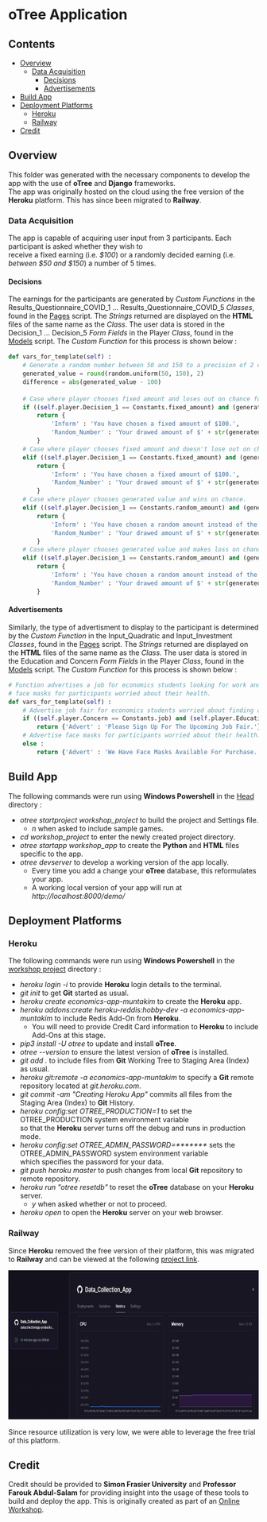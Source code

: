 # oTree Application

## Contents
* [Overview](#Overview)
    * [Data Acquisition](#Data-Acquisition)
        * [Decisions](#Decisions)
        * [Advertisements](#Advertisements)
* [Build App](#Build-App)
* [Deployment Platforms](#Deployment-Platforms)
    * [Heroku](#Heroku)
    * [Railway](#Railway)
* [Credit](#Credit)

## Overview
This folder was generated with the necessary components to develop the app with the use of <b>oTree</b> and <b>Django</b> frameworks.</br>
The app was originally hosted on the cloud using the free version of the <b>Heroku</b> platform. This has since been migrated to <b>Railway</b>.

### Data Acquisition
The app is capable of acquiring user input from 3 participants. Each participant is asked whether they wish to</br>
receive a fixed earning (i.e. <i>$100</i>) or a randomly decided earning (i.e. <i>between $50 and $150</i>) a number of 5 times.

#### Decisions
The earnings for the participants are generated by <i>Custom Functions</i> in the Results_Questionnaire_COVID_1 ... Results_Questionnaire_COVID_5 <i>Classes</i>, found in the <a href = "workshop_app/pages.py">Pages</a> script. The <i>Strings</i> returned are displayed on the <b>HTML</b> files of the same name as the  <i>Class</i>. The user data is stored in the Decision_1 ... Decision_5 <i>Form Fields</i> in the Player <i>Class</i>, found in the <a href = "workshop_app/models.py">Models</a> script. The <i>Custom Function</i> for this process is shown below :

```python
def vars_for_template(self) :
    # Generate a random number between 50 and 150 to a precision of 2 decimal points.
    generated_value = round(random.uniform(50, 150), 2)
    difference = abs(generated_value - 100)

    # Case where player chooses fixed amount and loses out on chance for generated value.
    if ((self.player.Decision_1 == Constants.fixed_amount) and (generated_value > 100)) :
        return {
            'Inform' : 'You have chosen a fixed amount of $100.',
            'Random_Number' : 'Your drawed amount of $' + str(generated_value) + ' would have been greater than the constant amount of $100 by $' + str(round(difference, 2)) + '.'
        }
    # Case where player chooses fixed amount and doesn't lose out on chance for generated value.
    elif ((self.player.Decision_1 == Constants.fixed_amount) and (generated_value < 100)) :
        return {
            'Inform' : 'You have chosen a fixed amount of $100.',
            'Random_Number' : 'Your drawed amount of $' + str(generated_value) + ' would have been less than the constant amount of $100 by $' + str(round(difference, 2)) + '.'
        }
    # Case where player chooses generated value and wins on chance.
    elif ((self.player.Decision_1 == Constants.random_amount) and (generated_value > 100)) :
        return {
            'Inform' : 'You have chosen a random amount instead of the constant amount of $100.',
            'Random_Number' : 'Your drawed amount of $' + str(generated_value) + ' is greater than the constant amount of $100 by $' + str(round(difference, 2)) + '.'
        }
    # Case where player chooses generated value and makes loss on chance.
    elif ((self.player.Decision_1 == Constants.random_amount) and (generated_value < 100)) :
        return {
            'Inform' : 'You have chosen a random amount instead of the constant amount of $100.',
            'Random_Number' : 'Your drawed amount of $' + str(generated_value) + ' is less than the constant amount of $100 by $' + str(round(difference, 2)) + '.'
        }
```

#### Advertisements
Similarly, the type of advertisment to display to the participant is determined by the <i>Custom Function</i> in the Input_Quadratic and Input_Investment <i>Classes</i>, found in the <a href = "workshop_app/pages.py">Pages</a> script. The <i>Strings</i> returned are displayed on the <b>HTML</b> files of the same name as the <i>Class</i>. The user data is stored in the Education and Concern <i>Form Fields</i> in the Player <i>Class</i>, found in the <a href = "workshop_app/models.py">Models</a> script. The <i>Custom Function</i> for this process is shown below :

```python
# Function advertises a job for economics students looking for work and
# face masks for participants worried about their health.
def vars_for_template(self) :
    # Advertise job fair for economics students worried about finding a job.
    if ((self.player.Concern == Constants.job) and (self.player.Education == Constants.economics)) :
        return {'Advert' : 'Please Sign Up For The Upcoming Job Fair.'}
    # Advertise face masks for participants worried about their health.
    else :
        return {'Advert' : 'We Have Face Masks Available For Purchase.'}
```

## Build App
The following commands were run using <b>Windows Powershell</b> in the <a href = "https://github.com/Dipto9999/Data_Collection_App">Head</a> directory :
<ul>
    <li>
        <i>otree startproject workshop_project</i> to build the project and Settings file.
        <ul>
            <li><i>n</i> when asked to include sample games.</li>
        </ul>
    </li>
    <li><i>cd workshop_project</i> to enter the newly created project directory.</li>
    <li><i>otree startapp workshop_app</i> to create the <b>Python</b> and <b>HTML</b> files specific to the app.</li>
    <li>
        <i>otree devserver</i> to develop a working version of the app locally.
        <ul>
            <li>Every time you add a change your <b>oTree</b> database, this reformulates your app.</li>
            <li>A working local version of your app will run at <i>http://localhost:8000/demo/</i></li>
        </ul>
    </li>
</ul>

## Deployment Platforms

### Heroku

The following commands were run using <b>Windows Powershell</b> in the
<a href = "https://github.com/Dipto9999/Data_Collection_App/tree/master/workshop_project">workshop project</a> directory :

<ul>
    <li><i>heroku login -i</i> to provide <b>Heroku</b> login details to the terminal.</li>
    <li><i>git init</i> to get <b>Git</b> started as usual.</li>
    <li><i>heroku create economics-app-muntakim</i> to create the <b>Heroku</b> app.</li>
    <li>
        <i>heroku addons:create heroku-reddis:hobby-dev -a economics-app-muntakim</i> to include Redis Add-On from <b>Heroku</b>.
        <ul>
            <li>You will need to provide Credit Card information to <b>Heroku</b> to include Add-Ons at this stage.</li>
        </ul>
    </li>
    <li><i>pip3 install -U otree</i> to update and install <b>oTree</b>.</li>
    <li><i>otree --version</i> to ensure the latest version of <b>oTree</b> is installed.</li>
    <li><i>git add .</i> to include files from <b>Git</b> Working Tree to Staging Area (Index) as usual.</li>
    <li><i>heroku git:remote -a economics-app-muntakim</i> to specify a <b>Git</b> remote repository located at <i>git.heroku.com</i>.</li>
    <li><i>git commit -am "Creating Heroku App"</i> commits all files from the Staging Area (Index) to <b>Git</b> History.</li>
    <li>
        <i>heroku config:set OTREE_PRODUCTION=1</i> to set the OTREE_PRODUCTION system environment variable</br>
           so that the <b>Heroku</b> server turns off the debug and runs in production mode.
    </li>
    <li>
        <i>heroku config:set OTREE_ADMIN_PASSWORD=*******</i> sets the OTREE_ADMIN_PASSWORD system environment variable</br>
           which specifies the password for your data.
    </li>
    <li><i>git push heroku master</i> to push changes from local <b>Git</b> repository to remote repository.</li>
    <li>
        <i>heroku run "otree resetdb"</i> to reset the <b>oTree</b> database on your <b>Heroku</b> server.
        <ul>
            <li><i>y</i> when asked whether or not to proceed.</li>
        </ul>
    </li>
    <li><i>heroku open</i> to open the <b>Heroku</b> server on your web browser.</li>
</ul>

### Railway

Since <b>Heroku</b> removed the free version of their platform, this was migrated to <b>Railway</b> and can be viewed at the following [project link](https://railway.app/project/2b1fb326-de9e-4d25-b02b-a03504509acd).

<div align="center">
    <img src="figures/railway_usage.jpg" width=650 height=300 title="Railway CPU & Memory Usage">
</div>

Since resource utilization is very low, we were able to leverage the free trial of this platform.

## Credit
Credit should be provided to <b>Simon Frasier University</b> and <b>Professor Farouk Abdul-Salam</b> for providing
insight into the usage of these tools to build and deploy the app. This is originally created as part of an
<a href = "https://sites.google.com/view/farouk-abdul-salam/my-teaching-workshop/workshop?authuser=0">Online Workshop</a>.
